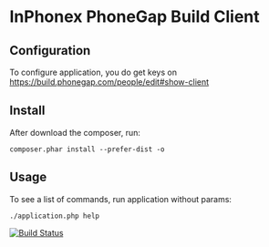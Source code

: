 InPhonex PhoneGap Build Client
================================

## Configuration
To configure application, you do get keys on https://build.phonegap.com/people/edit#show-client

## Install
After download the composer, run:

```
composer.phar install --prefer-dist -o
```

## Usage
To see a list of commands, run application without params:
```
./application.php help
```
[![Build Status](https://travis-ci.org/InPhonex/PhoneGapClient.svg?branch=master)](https://travis-ci.org/InPhonex/PhoneGapClient)

